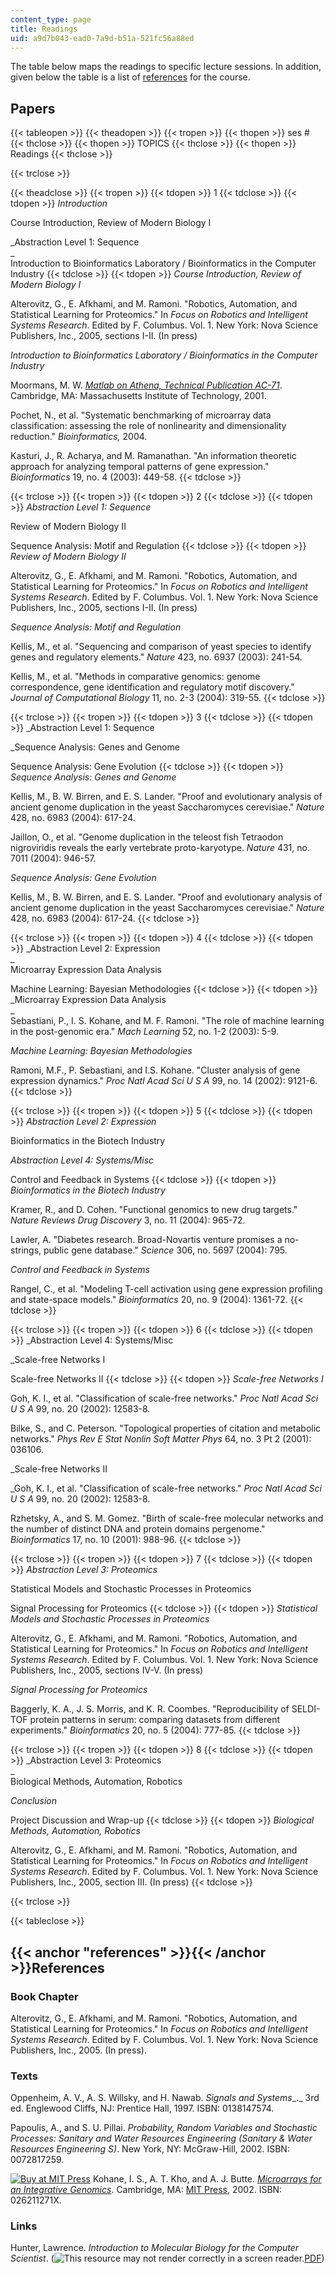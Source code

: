```yaml
---
content_type: page
title: Readings
uid: a9d7b043-ead0-7a9d-b51a-521fc56a88ed
---
```


The table below maps the readings to specific lecture sessions. In addition, given below the table is a list of [references](#references) for the course.

Papers
------

{{< tableopen >}}
{{< theadopen >}}
{{< tropen >}}
{{< thopen >}}
ses #
{{< thclose >}}
{{< thopen >}}
TOPICS
{{< thclose >}}
{{< thopen >}}
Readings
{{< thclose >}}

{{< trclose >}}

{{< theadclose >}}
{{< tropen >}}
{{< tdopen >}}
1
{{< tdclose >}}
{{< tdopen >}}
_Introduction_  
  
Course Introduction, Review of Modern Biology I  
  
_Abstraction Level 1: Sequence  
_  
Introduction to Bioinformatics Laboratory / Bioinformatics in the Computer Industry
{{< tdclose >}}
{{< tdopen >}}
_Course Introduction, Review of Modern Biology I_  
  
Alterovitz, G., E. Afkhami, and M. Ramoni. "Robotics, Automation, and Statistical Learning for Proteomics." In _Focus on Robotics and Intelligent Systems Research_. Edited by F. Columbus. Vol. 1. New York: Nova Science Publishers, Inc., 2005, sections I-II. (In press)  
  
_Introduction to Bioinformatics Laboratory / Bioinformatics in the Computer Industry_  
  
Moormans, M. W. [_Matlab on Athena, Technical Publication AC-71_](http://web.mit.edu/olh/Matlab/TOC.html). Cambridge, MA: Massachusetts Institute of Technology, 2001.  
  
Pochet, N., et al. "Systematic benchmarking of microarray data classification: assessing the role of nonlinearity and dimensionality reduction." _Bioinformatics,_ 2004.  
  
Kasturi, J., R. Acharya, and M. Ramanathan. "An information theoretic approach for analyzing temporal patterns of gene expression." _Bioinformatics_ 19, no. 4 (2003): 449-58.
{{< tdclose >}}

{{< trclose >}}
{{< tropen >}}
{{< tdopen >}}
2
{{< tdclose >}}
{{< tdopen >}}
_Abstraction Level 1: Sequence_  
  
Review of Modern Biology II  
  
Sequence Analysis: Motif and Regulation
{{< tdclose >}}
{{< tdopen >}}
_Review of Modern Biology II_  
  
Alterovitz, G., E. Afkhami, and M. Ramoni. "Robotics, Automation, and Statistical Learning for Proteomics." In _Focus on Robotics and Intelligent Systems Research_. Edited by F. Columbus. Vol. 1. New York: Nova Science Publishers, Inc., 2005, sections I-II. (In press)  
  
_Sequence Analysis: Motif and Regulation_  
  
Kellis, M., et al. "Sequencing and comparison of yeast species to identify genes and regulatory elements." _Nature_ 423, no. 6937 (2003): 241-54.  
  
Kellis, M., et al. "Methods in comparative genomics: genome correspondence, gene identification and regulatory motif discovery." _Journal of Computational Biology_ 11, no. 2-3 (2004): 319-55.
{{< tdclose >}}

{{< trclose >}}
{{< tropen >}}
{{< tdopen >}}
3
{{< tdclose >}}
{{< tdopen >}}
_Abstraction Level 1: Sequence  
  
_Sequence Analysis: Genes and Genome  
  
Sequence Analysis: Gene Evolution
{{< tdclose >}}
{{< tdopen >}}
_Sequence Analysis: Genes and Genome_  
  
Kellis, M., B. W. Birren, and E. S. Lander. "Proof and evolutionary analysis of ancient genome duplication in the yeast Saccharomyces cerevisiae." _Nature_ 428, no. 6983 (2004): 617-24.  
  
Jaillon, O., et al. "Genome duplication in the teleost fish Tetraodon nigroviridis reveals the early vertebrate proto-karyotype. _Nature_ 431, no. 7011 (2004): 946-57.  
  
_Sequence Analysis: Gene Evolution_  
  
Kellis, M., B. W. Birren, and E. S. Lander. "Proof and evolutionary analysis of ancient genome duplication in the yeast Saccharomyces cerevisiae." _Nature_ 428, no. 6983 (2004): 617-24.
{{< tdclose >}}

{{< trclose >}}
{{< tropen >}}
{{< tdopen >}}
4
{{< tdclose >}}
{{< tdopen >}}
_Abstraction Level 2: Expression  
_  
Microarray Expression Data Analysis  
  
Machine Learning: Bayesian Methodologies
{{< tdclose >}}
{{< tdopen >}}
_Microarray Expression Data Analysis  
_  
Sebastiani, P., I. S. Kohane, and M. F. Ramoni. "The role of machine learning in the post-genomic era." _Mach Learning_ 52, no. 1-2 (2003): 5-9.  
  
_Machine Learning: Bayesian Methodologies_  
  
Ramoni, M.F., P. Sebastiani, and I.S. Kohane. "Cluster analysis of gene expression dynamics." _Proc Natl Acad Sci U S A_ 99, no. 14 (2002): 9121-6.
{{< tdclose >}}

{{< trclose >}}
{{< tropen >}}
{{< tdopen >}}
5
{{< tdclose >}}
{{< tdopen >}}
_Abstraction Level 2: Expression_  
  
Bioinformatics in the Biotech Industry  
  
_Abstraction Level 4: Systems/Misc_  
  
Control and Feedback in Systems
{{< tdclose >}}
{{< tdopen >}}
_Bioinformatics in the Biotech Industry_  
  
Kramer, R., and D. Cohen. "Functional genomics to new drug targets." _Nature Reviews Drug Discovery_ 3, no. 11 (2004): 965-72.  
  
Lawler, A. "Diabetes research. Broad-Novartis venture promises a no-strings, public gene database." _Science_ 306, no. 5697 (2004): 795.  
  
_Control and Feedback in Systems_  
  
Rangel, C., et al. "Modeling T-cell activation using gene expression profiling and state-space models." _Bioinformatics_ 20, no. 9 (2004): 1361-72.
{{< tdclose >}}

{{< trclose >}}
{{< tropen >}}
{{< tdopen >}}
6
{{< tdclose >}}
{{< tdopen >}}
_Abstraction Level 4: Systems/Misc  
  
_Scale-free Networks I  
  
Scale-free Networks II
{{< tdclose >}}
{{< tdopen >}}
_Scale-free Networks I_  
  
Goh, K. I., et al. "Classification of scale-free networks." _Proc Natl Acad Sci U S A_ 99, no. 20 (2002): 12583-8.  
  
Bilke, S., and C. Peterson. "Topological properties of citation and metabolic networks." _Phys Rev E Stat Nonlin Soft Matter Phys_ 64, no. 3 Pt 2 (2001): 036106.  
  
_Scale-free Networks II  
  
_Goh, K. I., et al. "Classification of scale-free networks." _Proc Natl Acad Sci U S A_ 99, no. 20 (2002): 12583-8.  
  
Rzhetsky, A., and S. M. Gomez. "Birth of scale-free molecular networks and the number of distinct DNA and protein domains pergenome." _Bioinformatics_ 17, no. 10 (2001): 988-96.
{{< tdclose >}}

{{< trclose >}}
{{< tropen >}}
{{< tdopen >}}
7
{{< tdclose >}}
{{< tdopen >}}
_Abstraction Level 3: Proteomics_  
  
Statistical Models and Stochastic Processes in Proteomics  
  
Signal Processing for Proteomics
{{< tdclose >}}
{{< tdopen >}}
_Statistical Models and Stochastic Processes in Proteomics_  
  
Alterovitz, G., E. Afkhami, and M. Ramoni. "Robotics, Automation, and Statistical Learning for Proteomics." In _Focus on Robotics and Intelligent Systems Research_. Edited by F. Columbus. Vol. 1. New York: Nova Science Publishers, Inc., 2005, sections IV-V. (In press)  
  
_Signal Processing for Proteomics_  
  
Baggerly, K. A., J. S. Morris, and K. R. Coombes. "Reproducibility of SELDI-TOF protein patterns in serum: comparing datasets from different experiments." _Bioinformatics_ 20, no. 5 (2004): 777-85.
{{< tdclose >}}

{{< trclose >}}
{{< tropen >}}
{{< tdopen >}}
8
{{< tdclose >}}
{{< tdopen >}}
_Abstraction Level 3: Proteomics  
_  
Biological Methods, Automation, Robotics  
  
_Conclusion_  
  
Project Discussion and Wrap-up
{{< tdclose >}}
{{< tdopen >}}
_Biological Methods, Automation, Robotics_  
  
Alterovitz, G., E. Afkhami, and M. Ramoni. "Robotics, Automation, and Statistical Learning for Proteomics." In _Focus on Robotics and Intelligent Systems Research_. Edited by F. Columbus. Vol. 1. New York: Nova Science Publishers, Inc., 2005, section III. (In press)
{{< tdclose >}}

{{< trclose >}}

{{< tableclose >}}

{{< anchor "references" >}}{{< /anchor >}}References
----------------------------------------------------

### Book Chapter

Alterovitz, G., E. Afkhami, and M. Ramoni. "Robotics, Automation, and Statistical Learning for Proteomics." In _Focus on Robotics and Intelligent Systems Research_. Edited by F. Columbus. Vol. 1. New York: Nova Science Publishers, Inc., 2005. (In press).

### Texts

Oppenheim, A. V., A. S. Willsky, and H. Nawab. _Signals and Systems__._ 3rd ed. Englewood Cliffs, NJ: Prentice Hall, 1997. ISBN: 0138147574.

Papoulis, A., and S. U. Pillai. _Probability, Random Variables and Stochastic Processes: Sanitary and Water Resources Engineering (Sanitary & Water Resources Engineering S)_. New York, NY: McGraw-Hill, 2002. ISBN: 0072817259.

[![Buy at MIT Press](/images/mp_logo.gif)](https://mitpress.mit.edu/books/microarrays-integrative-genomics) Kohane, I. S., A. T. Kho, and A. J. Butte. [_Microarrays for an Integrative Genomics_](https://mitpress.mit.edu/books/microarrays-integrative-genomics). Cambridge, MA: [MIT Press](https://mitpress.mit.edu/books/microarrays-integrative-genomics), 2002. ISBN: 026211271X.

### Links

Hunter, Lawrence. _Introduction to Molecular Biology for the Computer Scientist_. (![This resource may not render correctly in a screen reader.](/images/inacessible.gif)[PDF](http://tandy.cs.illinois.edu/Hunter_MolecularBiology.pdf))